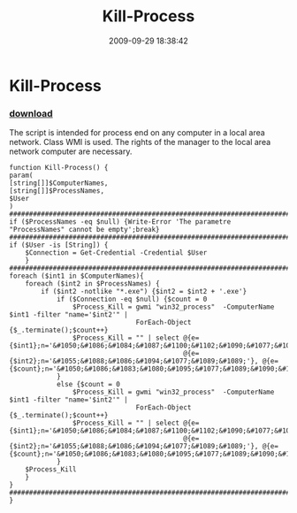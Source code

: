 ﻿---
pid:            1353
poster:         Angel-Keeper
title:          Kill-Process
date:           2009-09-29 18:38:42
format:         posh
parent:         0
parent:         0

---

# Kill-Process

### [download](1353.ps1)

The script is intended for process end on any computer in a local area network. Class WMI is used. The rights of the manager to the local area network computer are necessary.


```posh
function Kill-Process() {
param(
[string[]]$ComputerNames,
[string[]]$ProcessNames,
$User
)
###########################################################################################################
if ($ProcessNames -eq $null) {Write-Error 'The parametre "ProcessNames" cannot be empty';break}
###########################################################################################################
if ($User -is [String]) {
	$Connection = Get-Credential -Credential $User
	}
###########################################################################################################
foreach ($int1 in $ComputerNames){
	foreach ($int2 in $ProcessNames) {
		if ($int2 -notlike "*.exe") {$int2 = $int2 + '.exe'}
			if ($Connection -eq $null) {$count = 0
				$Process_Kill = gwmi "win32_process"  -ComputerName $int1 -filter "name='$int2'" | 
								ForEach-Object {$_.terminate();$count++}					
				$Process_Kill = "" | select @{e={$int1};n='&#1050;&#1086;&#1084;&#1087;&#1100;&#1102;&#1090;&#1077;&#1088;'},`
											@{e={$int2};n='&#1055;&#1088;&#1086;&#1094;&#1077;&#1089;&#1089;'}, @{e={$count};n='&#1050;&#1086;&#1083;&#1080;&#1095;&#1077;&#1089;&#1090;&#1074;&#1086;'}
			}
			else {$count = 0
				$Process_Kill = gwmi "win32_process"  -ComputerName $int1 -filter "name='$int2'" | 
								ForEach-Object {$_.terminate();$count++}
				$Process_Kill = "" | select @{e={$int1};n='&#1050;&#1086;&#1084;&#1087;&#1100;&#1102;&#1090;&#1077;&#1088;'},`
											@{e={$int2};n='&#1055;&#1088;&#1086;&#1094;&#1077;&#1089;&#1089;'}, @{e={$count};n='&#1050;&#1086;&#1083;&#1080;&#1095;&#1077;&#1089;&#1090;&#1074;&#1086;'}
			}
	$Process_Kill
	}
}
###########################################################################################################
}
```
